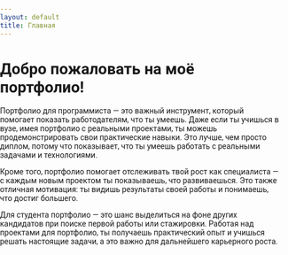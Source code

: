 ```yaml
---
layout: default
title: Главная
---
```


# Добро пожаловать на моё портфолио!

Портфолио для программиста — это важный инструмент, который помогает показать работодателям, что ты умеешь. Даже если ты учишься в вузе, имея портфолио с реальными проектами, ты можешь продемонстрировать свои практические навыки. Это лучше, чем просто диплом, потому что показывает, что ты умеешь работать с реальными задачами и технологиями.

Кроме того, портфолио помогает отслеживать твой рост как специалиста — с каждым новым проектом ты показываешь, что развиваешься. Это также отличная мотивация: ты видишь результаты своей работы и понимаешь, что достиг большего.

Для студента портфолио — это шанс выделиться на фоне других кандидатов при поиске первой работы или стажировки. Работая над проектами для портфолио, ты получаешь практический опыт и учишься решать настоящие задачи, а это важно для дальнейшего карьерного роста.

<style>
/* Основные стили */
body {
  font-family: 'Roboto', sans-serif;
  margin: 0;
  padding: 0;
}

/* Шапка сайта */
header {
  padding: 20px 0;
  position: fixed;
  width: 100%;
  top: 0;
  left: 0;
  z-index: 1000;
}

header nav ul {
  list-style-type: none;
  margin: 0;
  padding: 0;
  display: flex;
  justify-content: flex-start;
  gap: 20px;
  padding-left: 20px;
}

header nav li {
  display: inline;
}

header nav a {
  text-decoration: none;
  font-weight: bold;
  font-size: 18px;
  padding: 12px 25px;
  border-radius: 5px;
  transition: background-color 0.3s ease, transform 0.2s ease;
}

header nav a:hover {
  transform: scale(1.05);
}

/* Стили для блока "Обо мне" */
.about-me {
  display: flex;
  align-items: center;
  gap: 20px;
  margin: 20px;
  font-family: Arial, sans-serif;
  flex-wrap: wrap;
  justify-content: flex-start;
}

.about-me-img {
  width: 150px;
  height: 150px;
  border-radius: 50%;
  object-fit: cover;
}

.about-me-header {
  font-size: 2rem;
  margin-bottom: 10px;
  font-weight: bold;
}

.about-me-text {
  max-width: 600px;
  line-height: 1.6;
  font-size: 18px;
  text-align: justify;
}